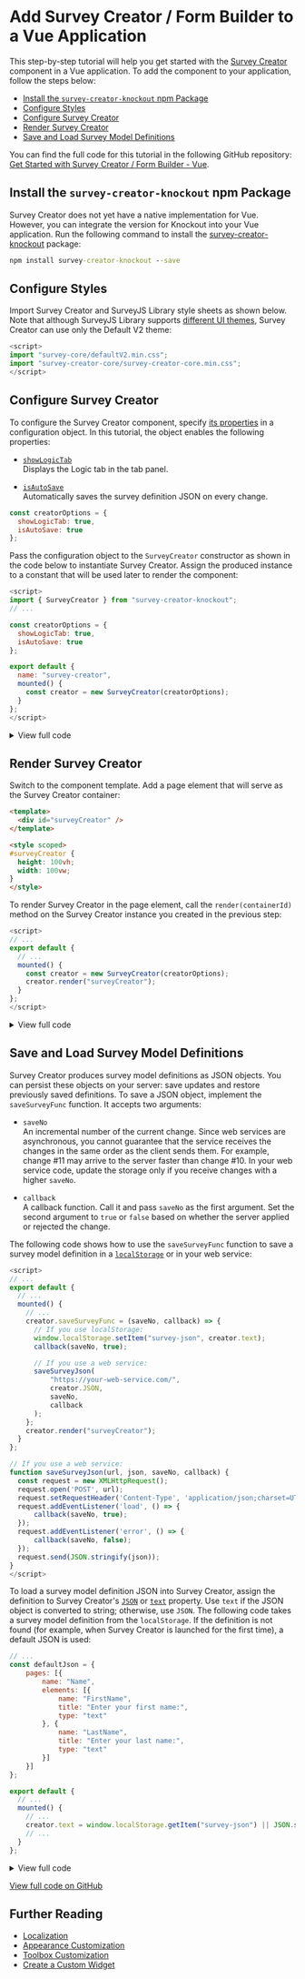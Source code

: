 # Add Survey Creator / Form Builder to a Vue Application

This step-by-step tutorial will help you get started with the [Survey Creator](https://surveyjs.io/create-survey) component in a Vue application. To add the component to your application, follow the steps below:

- [Install the `survey-creator-knockout` npm Package](#install-the-survey-creator-knockout-npm-package)
- [Configure Styles](#configure-styles)
- [Configure Survey Creator](#configure-survey-creator)
- [Render Survey Creator](#render-survey-creator)
- [Save and Load Survey Model Definitions](#save-and-load-survey-model-definitions)

You can find the full code for this tutorial in the following GitHub repository: <a href="https://github.com/surveyjs/code-examples/tree/main/get-started-creator-vue" target="_blank">Get Started with Survey Creator / Form Builder - Vue</a>.

## Install the `survey-creator-knockout` npm Package

Survey Creator does not yet have a native implementation for Vue. However, you can integrate the version for Knockout into your Vue application. Run the following command to install the <a href="https://www.npmjs.com/package/survey-creator-knockout" target="_blank">survey-creator-knockout</a> package:

```cmd
npm install survey-creator-knockout --save
```

## Configure Styles

Import Survey Creator and SurveyJS Library style sheets as shown below. Note that although SurveyJS Library supports [different UI themes](https://surveyjs.io/Documentation/Library?id=get-started-vue#configure-styles), Survey Creator can use only the Default V2 theme:

```js
<script>
import "survey-core/defaultV2.min.css";
import "survey-creator-core/survey-creator-core.min.css";
</script>
```

## Configure Survey Creator

To configure the Survey Creator component, specify [its properties](https://surveyjs.io/Documentation/Survey-Creator?id=surveycreator) in a configuration object. In this tutorial, the object enables the following properties:

- [`showLogicTab`](https://surveyjs.io/Documentation/Survey-Creator?id=surveycreator#showLogicTab)        
Displays the Logic tab in the tab panel.

- [`isAutoSave`](https://surveyjs.io/Documentation/Survey-Creator?id=surveycreator#isAutoSave)        
Automatically saves the survey definition JSON on every change.

```js
const creatorOptions = {
  showLogicTab: true,
  isAutoSave: true
};
```

Pass the configuration object to the `SurveyCreator` constructor as shown in the code below to instantiate Survey Creator. Assign the produced instance to a constant that will be used later to render the component:

```js
<script>
import { SurveyCreator } from "survey-creator-knockout";
// ...

const creatorOptions = {
  showLogicTab: true,
  isAutoSave: true
};

export default {
  name: "survey-creator",
  mounted() {
    const creator = new SurveyCreator(creatorOptions);
  }
};
</script>
```

<details>
  <summary>View full code</summary>

```js
<script>
import { SurveyCreator } from "survey-creator-knockout";
import "survey-core/defaultV2.min.css";
import "survey-creator-core/survey-creator-core.min.css";

const creatorOptions = {
  showLogicTab: true,
  isAutoSave: true
};

export default {
  name: "survey-creator",
  mounted() {
    const creator = new SurveyCreator(creatorOptions);
  }
};
</script>
```
</details>

## Render Survey Creator

Switch to the component template. Add a page element that will serve as the Survey Creator container:

```html
<template>
  <div id="surveyCreator" />
</template>

<style scoped>
#surveyCreator {
  height: 100vh;
  width: 100vw;
}
</style>
```

To render Survey Creator in the page element, call the `render(containerId)` method on the Survey Creator instance you created in the previous step:

```js
<script>
// ...
export default {
  // ...
  mounted() {
    const creator = new SurveyCreator(creatorOptions);
    creator.render("surveyCreator");
  }
};
</script>
```

<details>
  <summary>View full code</summary>

```js
<template>
  <div id="surveyCreator" />
</template>

<script>
import { SurveyCreator } from "survey-creator-knockout";
import "survey-core/defaultV2.min.css";
import "survey-creator-core/survey-creator-core.min.css";

const creatorOptions = {
  showLogicTab: true,
  isAutoSave: true
};

export default {
  name: "survey-creator",
  mounted() {
    const creator = new SurveyCreator(creatorOptions);
    creator.render("surveyCreator");
  }
};
</script>
<style scoped>
#surveyCreator {
  height: 100vh;
  width: 100vw;
}
</style>
```
</details>

## Save and Load Survey Model Definitions

Survey Creator produces survey model definitions as JSON objects. You can persist these objects on your server: save updates and restore previously saved definitions. To save a JSON object, implement the `saveSurveyFunc` function. It accepts two arguments:

- `saveNo`      
An incremental number of the current change. Since web services are asynchronous, you cannot guarantee that the service receives the changes in the same order as the client sends them. For example, change #11 may arrive to the server faster than change #10. In your web service code, update the storage only if you receive changes with a higher `saveNo`.

- `callback`        
A callback function. Call it and pass `saveNo` as the first argument. Set the second argument to `true` or `false` based on whether the server applied or rejected the change.

The following code shows how to use the `saveSurveyFunc` function to save a survey model definition in a <a href="https://developer.mozilla.org/en-US/docs/Web/API/Window/localStorage" target="_blank">`localStorage`</a> or in your web service:


```js
<script>
// ...
export default {
  // ...
  mounted() {
    // ...
    creator.saveSurveyFunc = (saveNo, callback) => {
      // If you use localStorage:
      window.localStorage.setItem("survey-json", creator.text);
      callback(saveNo, true);

      // If you use a web service:
      saveSurveyJson(
          "https://your-web-service.com/",
          creator.JSON,
          saveNo,
          callback
      );
    };
    creator.render("surveyCreator");
  }
};

// If you use a web service:
function saveSurveyJson(url, json, saveNo, callback) {
  const request = new XMLHttpRequest();
  request.open('POST', url);
  request.setRequestHeader('Content-Type', 'application/json;charset=UTF-8');
  request.addEventListener('load', () => {
      callback(saveNo, true);
  });
  request.addEventListener('error', () => {
      callback(saveNo, false);
  });
  request.send(JSON.stringify(json));
}
</script>
```

To load a survey model definition JSON into Survey Creator, assign the definition to Survey Creator's [`JSON`](https://surveyjs.io/Documentation/Survey-Creator?id=surveycreator#JSON) or [`text`](https://surveyjs.io/Documentation/Survey-Creator?id=surveycreator#text) property. Use `text` if the JSON object is converted to string; otherwise, use `JSON`. The following code takes a survey model definition from the `localStorage`. If the definition is not found (for example, when Survey Creator is launched for the first time), a default JSON is used:


```js
// ...
const defaultJson = {
    pages: [{
        name: "Name",
        elements: [{
            name: "FirstName",
            title: "Enter your first name:",
            type: "text"
        }, {
            name: "LastName",
            title: "Enter your last name:",
            type: "text"
        }]
    }]
};

export default {
  // ...
  mounted() {
    // ...
    creator.text = window.localStorage.getItem("survey-json") || JSON.stringify(defaultJson);
    // ...
  }
};
```

<details>
  <summary>View full code</summary>

```js
<template>
  <div id="surveyCreator" />
</template>

<script>
import { SurveyCreator } from "survey-creator-knockout";
import "survey-core/defaultV2.min.css";
import "survey-creator-core/survey-creator-core.min.css";

const creatorOptions = {
  showLogicTab: true,
  isAutoSave: true
};

const defaultJson = {
  pages: [{
    name: "Name",
    elements: [{
      name: "FirstName",
      title: "Enter your first name:",
      type: "text"
    }, {
      name: "LastName",
      title: "Enter your last name:",
      type: "text"
    }]
  }]
};

export default {
  name: "survey-creator",
  mounted() {
    const creator = new SurveyCreator(creatorOptions);
    creator.text = window.localStorage.getItem("survey-json") || JSON.stringify(defaultJson);
    creator.saveSurveyFunc = (saveNo, callback) => { 
      window.localStorage.setItem("survey-json", creator.text);
      callback(saveNo, true);
      // saveSurveyJson(
      //     "https://your-web-service.com/",
      //     creator.JSON,
      //     saveNo,
      //     callback
      // );
    };
    creator.render("surveyCreator");
  }
};

// function saveSurveyJson(url, json, saveNo, callback) {
//   const request = new XMLHttpRequest();
//   request.open('POST', url);
//   request.setRequestHeader('Content-Type', 'application/json;charset=UTF-8');
//   request.addEventListener('load', () => {
//       callback(saveNo, true);
//   });
//   request.addEventListener('error', () => {
//       callback(saveNo, false);
//   });
//   request.send(JSON.stringify(json));
// }
</script>
<style scoped>
#surveyCreator {
  height: 100vh;
  width: 100vw;
}
</style>
```
</details>

<a href="https://github.com/surveyjs/code-examples/tree/main/get-started-creator-vue" target="_blank">View full code on GitHub</a>

## Further Reading

- [Localization](https://surveyjs.io/Documentation/Survey-Creator?id=Survey-Creator-Overview#localization)
- [Appearance Customization](https://surveyjs.io/Documentation/Survey-Creator?id=Survey-Creator-Overview#appearance)
- [Toolbox Customization](https://surveyjs.io/Documentation/Survey-Creator?id=Survey-Creator-Overview#toolbox)
- [Create a Custom Widget](https://surveyjs.io/Documentation/Survey-Creator?id=Create-Custom-Widget)